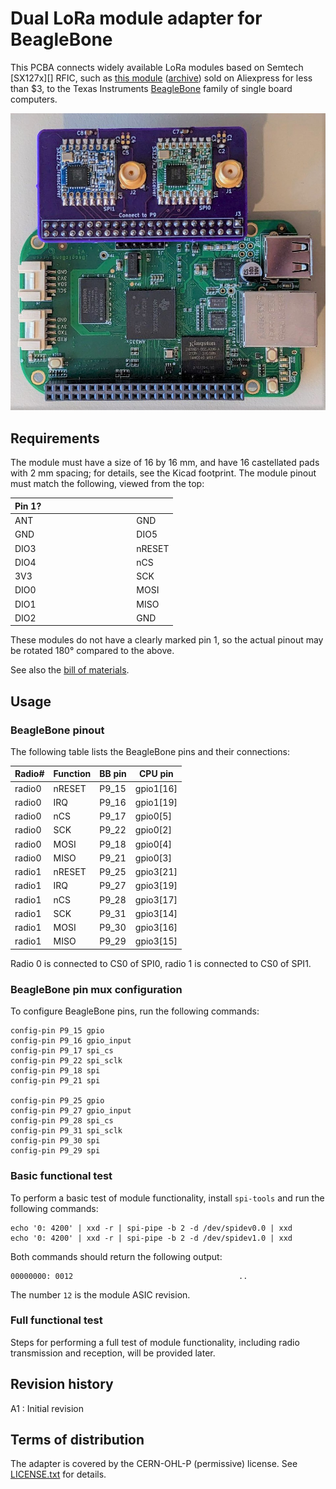 # Dual LoRa module adapter for BeagleBone

This PCBA connects widely available LoRa modules based on Semtech [SX127x][] RFIC, such as [this module][module] ([archive][module-archive]) sold on Aliexpress for less than $3, to the Texas Instruments [BeagleBone][] family of single board computers.

[module]: https://www.aliexpress.com/item/32814250318.html
[module-archive]: https://archive.today/oJ4Fh
[s127x]: https://www.semtech.com/products/wireless-rf/lora-connect
[beaglebone]: https://beaglebone.org

![assembled board](Images/Assembly_with_BeagleBone.jpg)

## Requirements

The module must have a size of 16 by 16 mm, and have 16 castellated pads with 2 mm spacing; for details, see the Kicad footprint. The module pinout must match the following, viewed from the top:

| Pin 1? | &nbsp;&nbsp;&nbsp;&nbsp;&nbsp;&nbsp;&nbsp;&nbsp;&nbsp;&nbsp;&nbsp;&nbsp;&nbsp;&nbsp;&nbsp;&nbsp;&nbsp;&nbsp;&nbsp;&nbsp;&nbsp;&nbsp;&nbsp;&nbsp;&nbsp;&nbsp;&nbsp;&nbsp;&nbsp;&nbsp;&nbsp;&nbsp;&nbsp; | &nbsp; |
| ------ | - | ------ |
| ANT    |   |    GND |
| GND    |   |   DIO5 |
| DIO3   |   | nRESET |
| DIO4   |   |    nCS |
| 3V3    |   |    SCK |
| DIO0   |   |   MOSI |
| DIO1   |   |   MISO |
| DIO2   |   |    GND |

These modules do not have a clearly marked pin 1, so the actual pinout may be rotated 180° compared to the above.

See also the [bill of materials](Mfg_Outputs/BeagleBoneLoRaAdapter.csv).

## Usage

### BeagleBone pinout

The following table lists the BeagleBone pins and their connections:

| Radio# | Function | BB pin | CPU pin   | 
|--------|----------|--------|-----------|
| radio0 | nRESET   | P9_15  | gpio1[16] |
| radio0 | IRQ      | P9_16  | gpio1[19] |
| radio0 | nCS      | P9_17  | gpio0[5]  |
| radio0 | SCK      | P9_22  | gpio0[2]  |
| radio0 | MOSI     | P9_18  | gpio0[4]  |
| radio0 | MISO     | P9_21  | gpio0[3]  |
| radio1 | nRESET   | P9_25  | gpio3[21] |
| radio1 | IRQ      | P9_27  | gpio3[19] |
| radio1 | nCS      | P9_28  | gpio3[17] |
| radio1 | SCK      | P9_31  | gpio3[14] |
| radio1 | MOSI     | P9_30  | gpio3[16] |
| radio1 | MISO     | P9_29  | gpio3[15] |

Radio 0 is connected to CS0 of SPI0, radio 1 is connected to CS0 of SPI1.

### BeagleBone pin mux configuration

To configure BeagleBone pins, run the following commands:

```shell
config-pin P9_15 gpio
config-pin P9_16 gpio_input
config-pin P9_17 spi_cs
config-pin P9_22 spi_sclk
config-pin P9_18 spi
config-pin P9_21 spi

config-pin P9_25 gpio
config-pin P9_27 gpio_input
config-pin P9_28 spi_cs
config-pin P9_31 spi_sclk
config-pin P9_30 spi
config-pin P9_29 spi
```

### Basic functional test

To perform a basic test of module functionality, install `spi-tools` and run the following commands:

```shell
echo '0: 4200' | xxd -r | spi-pipe -b 2 -d /dev/spidev0.0 | xxd
echo '0: 4200' | xxd -r | spi-pipe -b 2 -d /dev/spidev1.0 | xxd
```

Both commands should return the following output:

```
00000000: 0012                                     ..
```

The number `12` is the module ASIC revision.

### Full functional test

Steps for performing a full test of module functionality, including radio transmission and reception, will be provided later.

## Revision history

A1
: Initial revision

## Terms of distribution

The adapter is covered by the CERN-OHL-P (permissive) license. See [LICENSE.txt](LICENSE.txt) for details.